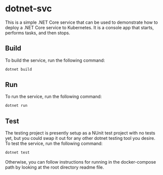 # dotnet-svc

This is a simple .NET Core service that can be used to demonstrate how to deploy a .NET Core service to Kubernetes. It is a console app that starts, performs tasks, and then stops.

## Build

To build the service, run the following command:

```bash
dotnet build
```

## Run

To run the service, run the following command:

```bash
dotnet run
```

## Test

The testing project is presently setup as a NUnit test project with no tests yet, but you could swap it out for any other dotnet testing tool you desire. To test the service, run the following command:

```bash
dotnet test
```

Otherwise, you can follow instructions for running in the docker-compose path by looking at the root directory readme file.

